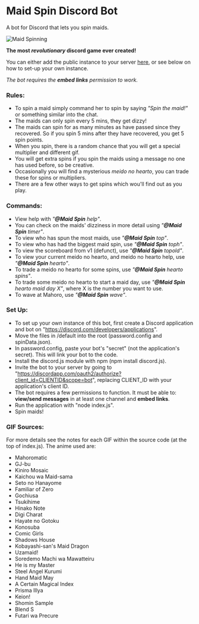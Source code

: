 # Maid Spin Discord Bot

A bot for Discord that lets you spin maids.

![Maid Spinning](https://i.imgur.com/WxIrcsu.gif)
 
**The most *revolutionary* discord game ever created!**

You can either add the public instance to your server [here](https://discord.com/oauth2/authorize?client_id=715582108600369253&scope=bot), or see below on how to set-up your own instance.

*The bot requires the **embed links** permission to work.*

### Rules:
- To spin a maid simply command her to spin by saying *"Spin the maid!"* or something similar into the chat.
- The maids can only spin every 5 mins, they get dizzy!
- The maids can spin for as many minutes as have passed since they recovered. So if you spin 5 mins after they have recovered, you get 5 spin points.
- When you spin, there is a random chance that you will get a special multiplier and different gif.
- You will get extra spins if you spin the maids using a message no one has used before, so be creative.
- Occasionally you will find a mysterious *meido no hearto*, you can trade these for spins or multipliers.
- There are a few other ways to get spins which wou'll find out as you play.

### Commands:
- View help with *"**@Maid Spin** help"*.
- You can check on the maids' dizziness in more detail using *"**@Maid Spin** timer"*.
- To view who has spun the most maids, use *"**@Maid Spin** top"*.
- To view who has had the biggest maid spin, use *"**@Maid Spin** toph"*.
- To view the scoreboard from v1 (defunct), use *"**@Maid Spin** topold"*.
- To view your current meido no hearto, and meido no hearto help, use *"**@Maid Spin** hearto"*.
- To trade a meido no hearto for some spins, use *"**@Maid Spin** hearto spins"*.
- To trade some meido no hearto to start a maid day, use *"**@Maid Spin** hearto maid day X"*, where X is the number you want to use.
- To wave at Mahoro, use *"**@Maid Spin** wave"*.

### Set Up:
- To set up your own instance of this bot, first create a Discord application and bot on "https://discord.com/developers/applications".
- Move the files in /default into the root (password.config and spinData.json).
- In password.config, paste your bot's "secret" (not the application's secret). This will link your bot to the code.
- Install the discord.js module with npm (npm install discord.js).
- Invite the bot to your server by going to "https://discordapp.com/oauth2/authorize?client_id=CLIENTID&scope=bot", replacing CLIENT_ID with your application's client ID.
- The bot requires a few permissions to function. It must be able to: **view/send messages** in at least one channel and **embed links**.
- Run the application with "node index.js".
- Spin maids!

### GIF Sources:
For more details see the notes for each GIF within the source code (at the top of index.js).
The anime used are:
- Mahoromatic
- GJ-bu
- Kiniro Mosaic
- Kaichou wa Maid-sama
- Seto no Hanayome
- Familiar of Zero
- Gochiusa
- Tsukihime
- Hinako Note
- Digi Charat
- Hayate no Gotoku
- Konosuba
- Comic Girls
- Shadows House
- Kobayashi-san's Maid Dragon
- Uzamaid!
- Soredemo Machi wa Mawatteiru
- He is my Master
- Steel Angel Kurumi
- Hand Maid May
- A Certain Magical Index
- Prisma Illya
- Keion!
- Shomin Sample
- Blend S
- Futari wa Precure
